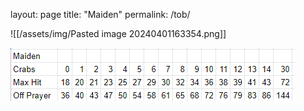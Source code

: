 
layout: page
title: "Maiden"
permalink: /tob/




![[/assets/img/Pasted image 20240401163354.png]]


![](assets/img/Pasted%20image%2020240401164348.png)